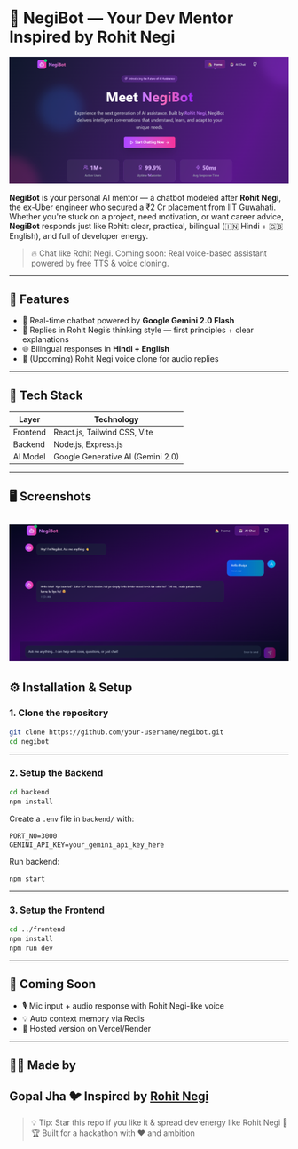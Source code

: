 
# 🤖 NegiBot — Your Dev Mentor Inspired by Rohit Negi

![NegiBot Homepage](./assets/NegiBot-Homepage.png)


**NegiBot** is your personal AI mentor — a chatbot modeled after **Rohit Negi**, the ex-Uber engineer who secured a ₹2 Cr placement from IIT Guwahati. Whether you're stuck on a project, need motivation, or want career advice, **NegiBot** responds just like Rohit: clear, practical, bilingual (🇮🇳 Hindi + 🇬🇧 English), and full of developer energy.

> 🔥 Chat like Rohit Negi. Coming soon: Real voice-based assistant powered by free TTS & voice cloning.

---

## 🚀 Features

- 💬 Real-time chatbot powered by **Google Gemini 2.0 Flash**
- 🧠 Replies in Rohit Negi’s thinking style — first principles + clear explanations
- 🌐 Bilingual responses in **Hindi + English**
- 🎤 (Upcoming) Rohit Negi voice clone for audio replies


---

## 🧱 Tech Stack

| Layer       | Technology                       |
|-------------|----------------------------------|
| Frontend    | React.js, Tailwind CSS, Vite     |
| Backend     | Node.js, Express.js              |
| AI Model    | Google Generative AI (Gemini 2.0)|


---

## 🖥️ Screenshots

![NegiBot Chat](./assets/Negibot-chat.png)
---

## ⚙️ Installation & Setup

### 1. Clone the repository

```bash
git clone https://github.com/your-username/negibot.git
cd negibot
````

---

### 2. Setup the Backend

```bash
cd backend
npm install
```

Create a `.env` file in `backend/` with:

```
PORT_NO=3000
GEMINI_API_KEY=your_gemini_api_key_here
```

Run backend:

```bash
npm start
```
---

### 3. Setup the Frontend

```bash
cd ../frontend
npm install
npm run dev
```

---

## 📌 Coming Soon

* 🎙️ Mic input + audio response with Rohit Negi-like voice
* 💡 Auto context memory via Redis
* 🚀 Hosted version on Vercel/Render

---



## 🙋‍♂️ Made by

**Gopal Jha**
🐦 Inspired by [Rohit Negi](https://x.com/rohit_negi9)
---



> 💡 Tip: Star this repo if you like it & spread dev energy like Rohit Negi 🚀
> 🏆 Built for a hackathon with ❤️ and ambition


